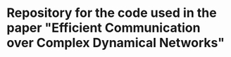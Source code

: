 # Repository for the code used in the paper  "Efficient Communication over Complex Dynamical Networks" 

